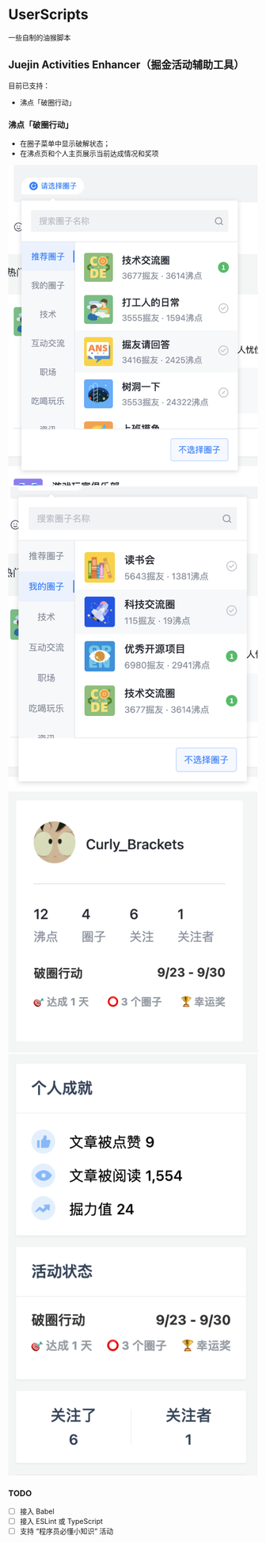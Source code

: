 # UserScripts

一些自制的油猴脚本

## Juejin Activities Enhancer（掘金活动辅助工具）

目前已支持：

- 沸点「破圈行动」

### 沸点「破圈行动」

- 在圈子菜单中显示破解状态；
- 在沸点页和个人主页展示当前达成情况和奖项

![](./resources/bc-menu1.png)
![](./resources/bc-menu2.png)
![](./resources/bc-pins.png)
![](./resources/bc-profile.png)

### TODO

- [ ] 接入 Babel
- [ ] 接入 ESLint 或 TypeScript
- [ ] 支持 “程序员必懂小知识” 活动

